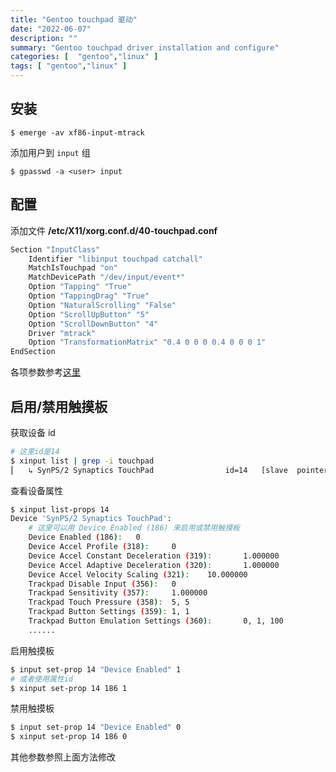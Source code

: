 ```yaml
---
title: "Gentoo touchpad 驱动"
date: "2022-06-07"
description: ""
summary: "Gentoo touchpad driver installation and configure"
categories: [  "gentoo","linux" ]
tags: [ "gentoo","linux" ]
---
```



## 安装
```shell
$ emerge -av xf86-input-mtrack
```
添加用户到 `input` 组

```shell
$ gpasswd -a <user> input
```

## 配置
添加文件 **/etc/X11/xorg.conf.d/40-touchpad.conf**
```bash
Section "InputClass"
    Identifier "libinput touchpad catchall"
    MatchIsTouchpad "on"
    MatchDevicePath "/dev/input/event*"
    Option "Tapping" "True"
    Option "TappingDrag" "True"
    Option "NaturalScrolling" "False"
    Option "ScrollUpButton" "5"
    Option "ScrollDownButton" "4"
    Driver "mtrack"
    Option "TransformationMatrix" "0.4 0 0 0 0.4 0 0 0 1"
EndSection
```
各项参数参考[这里](https://github.com/p2rkw/xf86-input-mtrack/)

## 启用/禁用触摸板
获取设备 id
```bash
# 这里id是14
$ xinput list | grep -i touchpad
⎜   ↳ SynPS/2 Synaptics TouchPad                id=14   [slave  pointer  (2)]
```
查看设备属性
```bash
$ xinput list-props 14
Device 'SynPS/2 Synaptics TouchPad':
    # 这里可以用 Device Enabled (186) 来启用或禁用触摸板
    Device Enabled (186):   0
    Device Accel Profile (318):     0
    Device Accel Constant Deceleration (319):       1.000000
    Device Accel Adaptive Deceleration (320):       1.000000
    Device Accel Velocity Scaling (321):    10.000000
    Trackpad Disable Input (356):   0
    Trackpad Sensitivity (357):     1.000000
    Trackpad Touch Pressure (358):  5, 5
    Trackpad Button Settings (359): 1, 1
    Trackpad Button Emulation Settings (360):       0, 1, 100
    ......
```
启用触摸板
```bash
$ input set-prop 14 "Device Enabled" 1
# 或者使用属性id
$ xinput set-prop 14 186 1
```
禁用触摸板
```bash
$ input set-prop 14 "Device Enabled" 0
$ xinput set-prop 14 186 0
```
其他参数参照上面方法修改
